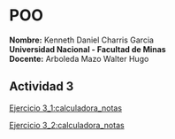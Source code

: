 # POO
**Nombre:** Kenneth Daniel Charris Garcia  
**Universidad Nacional - Facultad de Minas**  
**Docente:** Arboleda Mazo Walter Hugo
## Actividad 3
[Ejercicio 3_1:calculadora_notas](ejercicio3_1.py)

[Ejercicio 3_2:calculadora_notas](ejercicio3_2.py)

